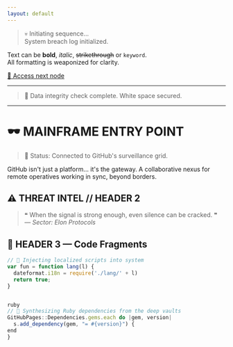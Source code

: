 ```yaml
---
layout: default
---
```


> 💀 Initiating sequence...  
> System breach log initialized.

Text can be **bold**, _italic_, ~~strikethrough~~ or `keyword`.  
All formatting is weaponized for clarity.

[🧬 Access next node](./another-page.html)

---

> 💾 Data integrity check complete. White space secured.

---

# 🕶️ MAINFRAME ENTRY POINT

> 🚩 Status: Connected to GitHub's surveillance grid.

GitHub isn't just a platform... it's the gateway. A collaborative nexus for remote operatives working in sync, beyond borders.

## ⚠️ THREAT INTEL // HEADER 2

> ❝ When the signal is strong enough, even silence can be cracked. ❞  
> _— Sector: Elon Protocols_

## 📁 HEADER 3 — Code Fragments

```js
// 🔐 Injecting localized scripts into system
var fun = function lang(l) {
  dateformat.i18n = require('./lang/' + l)
  return true;
}


ruby
// 🧪 Synthesizing Ruby dependencies from the deep vaults
GitHubPages::Dependencies.gems.each do |gem, version|
  s.add_dependency(gem, "= #{version}") {
end
}

